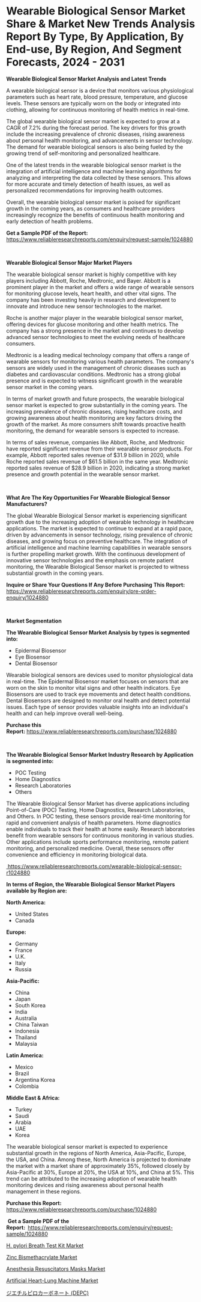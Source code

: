 <p><h1>Wearable Biological Sensor Market Share & Market New Trends Analysis Report By Type, By Application, By End-use, By Region, And Segment Forecasts, 2024 - 2031</h1></p><p><strong>Wearable Biological Sensor Market Analysis and Latest Trends</strong></p>
<p><p>A wearable biological sensor is a device that monitors various physiological parameters such as heart rate, blood pressure, temperature, and glucose levels. These sensors are typically worn on the body or integrated into clothing, allowing for continuous monitoring of health metrics in real-time. </p><p>The global wearable biological sensor market is expected to grow at a CAGR of 7.2% during the forecast period. The key drivers for this growth include the increasing prevalence of chronic diseases, rising awareness about personal health monitoring, and advancements in sensor technology. The demand for wearable biological sensors is also being fueled by the growing trend of self-monitoring and personalized healthcare.</p><p>One of the latest trends in the wearable biological sensor market is the integration of artificial intelligence and machine learning algorithms for analyzing and interpreting the data collected by these sensors. This allows for more accurate and timely detection of health issues, as well as personalized recommendations for improving health outcomes.</p><p>Overall, the wearable biological sensor market is poised for significant growth in the coming years, as consumers and healthcare providers increasingly recognize the benefits of continuous health monitoring and early detection of health problems.</p></p>
<p><strong>Get a Sample PDF of the Report:&nbsp;</strong> <a href="https://www.reliableresearchreports.com/enquiry/request-sample/1024880">https://www.reliableresearchreports.com/enquiry/request-sample/1024880</a></p>
<p>&nbsp;</p>
<p><strong>Wearable Biological Sensor Major Market Players</strong></p>
<p><p>The wearable biological sensor market is highly competitive with key players including Abbott, Roche, Medtronic, and Bayer. Abbott is a prominent player in the market and offers a wide range of wearable sensors for monitoring glucose levels, heart health, and other vital signs. The company has been investing heavily in research and development to innovate and introduce new sensor technologies to the market.</p><p>Roche is another major player in the wearable biological sensor market, offering devices for glucose monitoring and other health metrics. The company has a strong presence in the market and continues to develop advanced sensor technologies to meet the evolving needs of healthcare consumers.</p><p>Medtronic is a leading medical technology company that offers a range of wearable sensors for monitoring various health parameters. The company's sensors are widely used in the management of chronic diseases such as diabetes and cardiovascular conditions. Medtronic has a strong global presence and is expected to witness significant growth in the wearable sensor market in the coming years.</p><p>In terms of market growth and future prospects, the wearable biological sensor market is expected to grow substantially in the coming years. The increasing prevalence of chronic diseases, rising healthcare costs, and growing awareness about health monitoring are key factors driving the growth of the market. As more consumers shift towards proactive health monitoring, the demand for wearable sensors is expected to increase.</p><p>In terms of sales revenue, companies like Abbott, Roche, and Medtronic have reported significant revenue from their wearable sensor products. For example, Abbott reported sales revenue of $31.9 billion in 2020, while Roche reported sales revenue of $61.5 billion in the same year. Medtronic reported sales revenue of $28.9 billion in 2020, indicating a strong market presence and growth potential in the wearable sensor market.</p></p>
<p>&nbsp;</p>
<p><strong>What Are The Key Opportunities For Wearable Biological Sensor Manufacturers?</strong></p>
<p><p>The global Wearable Biological Sensor market is experiencing significant growth due to the increasing adoption of wearable technology in healthcare applications. The market is expected to continue to expand at a rapid pace, driven by advancements in sensor technology, rising prevalence of chronic diseases, and growing focus on preventive healthcare. The integration of artificial intelligence and machine learning capabilities in wearable sensors is further propelling market growth. With the continuous development of innovative sensor technologies and the emphasis on remote patient monitoring, the Wearable Biological Sensor market is projected to witness substantial growth in the coming years.</p></p>
<p><strong>Inquire or Share Your Questions If Any Before Purchasing This Report:</strong> <a href="https://www.reliableresearchreports.com/enquiry/pre-order-enquiry/1024880">https://www.reliableresearchreports.com/enquiry/pre-order-enquiry/1024880</a></p>
<p>&nbsp;</p>
<p><strong>Market Segmentation</strong></p>
<p><strong>The Wearable Biological Sensor Market Analysis by types is segmented into:</strong></p>
<p><ul><li>Epidermal Biosensor</li><li>Eye Biosensor</li><li>Dental Biosensor</li></ul></p>
<p><p>Wearable biological sensors are devices used to monitor physiological data in real-time. The Epidermal Biosensor market focuses on sensors that are worn on the skin to monitor vital signs and other health indicators. Eye Biosensors are used to track eye movements and detect health conditions. Dental Biosensors are designed to monitor oral health and detect potential issues. Each type of sensor provides valuable insights into an individual's health and can help improve overall well-being.</p></p>
<p><strong>Purchase this Report:&nbsp;</strong><a href="https://www.reliableresearchreports.com/purchase/1024880">https://www.reliableresearchreports.com/purchase/1024880</a></p>
<p>&nbsp;</p>
<p><strong>The Wearable Biological Sensor Market Industry Research by Application is segmented into:</strong></p>
<p><ul><li>POC Testing</li><li>Home Diagnostics</li><li>Research Laboratories</li><li>Others</li></ul></p>
<p><p>The Wearable Biological Sensor Market has diverse applications including Point-of-Care (POC) Testing, Home Diagnostics, Research Laboratories, and Others. In POC testing, these sensors provide real-time monitoring for rapid and convenient analysis of health parameters. Home diagnostics enable individuals to track their health at home easily. Research laboratories benefit from wearable sensors for continuous monitoring in various studies. Other applications include sports performance monitoring, remote patient monitoring, and personalized medicine. Overall, these sensors offer convenience and efficiency in monitoring biological data.</p></p>
<p><a href="https://www.reliableresearchreports.com/wearable-biological-sensor-r1024880">&nbsp;https://www.reliableresearchreports.com/wearable-biological-sensor-r1024880</a></p>
<p><strong>In terms of Region, the Wearable Biological Sensor Market Players available by Region are:</strong></p>
<p>
    <p> <strong> North America: </strong>
        <ul>
            <li>United States</li>
            <li>Canada</li>
        </ul>
        </p> 
    <p> <strong> Europe: </strong>
        <ul>
            <li>Germany</li>
            <li>France</li>
            <li>U.K.</li>
            <li>Italy</li>
            <li>Russia</li>
        </ul>
        </p> 
    <p> <strong> Asia-Pacific: </strong>
        <ul>
            <li>China</li>
            <li>Japan</li>
            <li>South Korea</li>
            <li>India</li>
            <li>Australia</li>
            <li>China Taiwan</li>
            <li>Indonesia</li>
            <li>Thailand</li>
            <li>Malaysia</li>
        </ul>
        </p> 
    <p> <strong> Latin America: </strong>
        <ul>
            <li>Mexico</li>
            <li>Brazil</li>
            <li>Argentina Korea</li>
            <li>Colombia</li>
        </ul>
        </p> 
    <p> <strong> Middle East & Africa: </strong>
        <ul>
            <li>Turkey</li>
            <li>Saudi</li>
            <li>Arabia</li>
            <li>UAE</li>
            <li>Korea</li>
        </ul>
    </p>
    </p>
<p><p>The wearable biological sensor market is expected to experience substantial growth in the regions of North America, Asia-Pacific, Europe, the USA, and China. Among these, North America is projected to dominate the market with a market share of approximately 35%, followed closely by Asia-Pacific at 30%, Europe at 20%, the USA at 10%, and China at 5%. This trend can be attributed to the increasing adoption of wearable health monitoring devices and rising awareness about personal health management in these regions.</p></p>
<p><strong>Purchase this Report: </strong><a href="https://www.reliableresearchreports.com/purchase/1024880">https://www.reliableresearchreports.com/purchase/1024880</a></p>
<p>&nbsp;<strong>Get a Sample PDF of the Report:&nbsp;&nbsp;</strong><a href="https://www.reliableresearchreports.com/enquiry/request-sample/1024880">https://www.reliableresearchreports.com/enquiry/request-sample/1024880</a></p>
<p><strong></strong></p>
<p><p><a href="https://www.linkedin.com/pulse/h-pylori-breath-test-kit-market-overview-global-trends-future-dge7e">H. pylori Breath Test Kit Market</a></p><p><a href="https://www.linkedin.com/pulse/global-zinc-bismethacrylate-market-status-2024-2031-ywvae">Zinc Bismethacrylate Market</a></p><p><a href="https://github.com/maudAbbott7/Market-Research-Report-List-1/blob/main/anesthesia-resuscitators-masks-market.md">Anesthesia Resuscitators Masks Market</a></p><p><a href="https://github.com/MaraKoelpin2023/Market-Research-Report-List-1/blob/main/artificial-heart-lung-machine-market.md">Artificial Heart-Lung Machine Market</a></p><p><a href="https://github.com/TysonKub/Market-Research-Report-List-1/blob/main/8809160176255.md">ジエチルピロカーボネート (DEPC)</a></p></p>